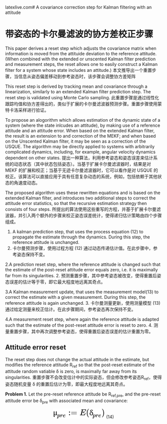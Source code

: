 latexlive.com# A covariance correction step for Kalman filtering with an attitude
# 带姿态的卡尔曼滤波的协方差校正步骤

This paper derives a reset step which adjusts the covariance matrix when information is moved from the attituide deviation to the reference attitude.
(When combined with the extended or unscented Kalman filter prediction and measurement steps, the reset allows one to easily construct a Kalman filter for a system whose state includes an attitude.)
本文推导出一个重置步骤，当信息从姿态偏差移动到参考姿态时，该步骤会调整协方差矩阵

This reset step is derived by tracking mean and covariance through a linearization, similarly to an extended Kalman filter prediction step. The reset step is validated using Monte Carlo sampling.
此重置步骤是通过线性化跟踪均值和协方差得出的，类似于扩展的卡尔曼滤波器预测步骤。重置步骤使用蒙特卡洛采样进行验证。

To propose an alogorithm which allows estimation of the dynamic state of a system (where the state inlcudes an attitude), by making use of a reference attitude and an attitude error. When based on the extended Kalman filter, the result is an extension to and correction of the MEKF; and when based on the Unscented Kalman filter, it may be seen as a correction of the USQUE. The algorithm may be directly applied to systems with arbitrarily complicated dynamics, including, for example, angular velocity dynamics dependent on other states.
提出一种算法，利用参考姿态和姿态误差来估计系统的动态状态（其中状态包括姿态）。当基于扩展卡尔曼滤波器时，结果是对 MEKF 的扩展和校正；当基于无迹卡尔曼滤波器时，它可以看作是对 USQUE 的校正。该算法可以直接应用于具有任意复杂动态的系统，例如，包括依赖于其他状态的角速度动态。

The proposed algorithm uses these rewritten equations and is based on the extended Kalman filter, and introduces two additional steps to correct the attitude error statistics, so that the recursive estimation strategy then consists of four steps.
所提出的算法使用这些重写的方程，并基于扩展卡尔曼滤波器，并引入两个额外的步骤来校正姿态误差统计，使得递归估计策略由四个步骤组成。
1. A kalman prediction step, that uses the process equation (12) to propagate the estimate through the dynamics. During this step, the reference attitude is unchanged. 
1. 卡尔曼预测步骤，使用过程方程 (12) 通过动态传递估计值。在此步骤中，参考姿态保持不变。

2.A prediction reset step, where the reference attitude is changed such that the estimate of the post-reset attitude error equals zero, i.e. it is maximally far from its singularities.
2. 预测重置步骤，其中参考姿态被改变，使得重置后姿态误差的估计等于零，即它最大程度地远离其奇点。

3.A Kalman measurement update, that uses the measurement model(13) to correct the estimate with a given measurement. During this step, the reference attitude is again unchanged.
3. 卡尔曼测量更新，使用测量模型 (13) 通过给定测量来校正估计。在此步骤期间，参考姿态再次保持不变。

4.A measurement reset step, where again the reference attitude is adapted such that the estimate of the post-reset attitude error is reset to zero.
4. 测量重置步骤，其中再次调整参考姿态，使得重置后姿态误差的估计重置为零。

## Attitude error reset

The reset step does not change the actual attitude in the estimate, but modifies the reference attitude R<sub>ref</sub> so that the post-reset estimate of the attitude random vatiable δ is zero, is maximally far away from its singularities. 
重置步骤不会改变估计中的实际姿态，但会修改参考姿态R<sub>ref</sub>，使得姿态随机变量 δ 的重置后估计为零，即最大程度地远离其奇点。

**Problem 1.** Let the pre-reset reference attitude be R<sub>ref,pre</sub>, and the pre-reset attitude error be δ<sub>pre</sub> with associated mean and covariance:
<div align="center">
  <img src = "https://raw.githubusercontent.com/Yuan-Mingkang/Notes/bef6eca5a5239e20a2f2b964c859303578fa5e53/images/QianJianTec1731054980514.svg" alt="(14)" /> 
  (14)
</div>
